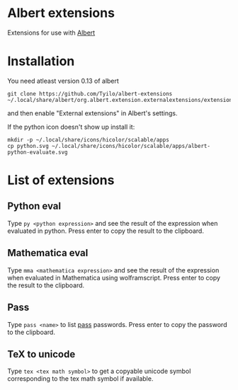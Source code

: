 # Albert extensions

Extensions for use with [Albert](https://albertlauncher.github.io/)

Installation
==

You need atleast version 0.13 of albert

```
git clone https://github.com/Tyilo/albert-extensions ~/.local/share/albert/org.albert.extension.externalextensions/extensions
```

and then enable "External extensions" in Albert's settings.


If the python icon doesn't show up install it:

```
mkdir -p ~/.local/share/icons/hicolor/scalable/apps
cp python.svg ~/.local/share/icons/hicolor/scalable/apps/albert-python-evaluate.svg
```


List of extensions
==

Python eval
--

Type `py <python expression>` and see the result of the expression when evaluated in python. Press enter to copy the result to the clipboard.


Mathematica eval
--

Type `mma <mathematica expression>` and see the result of the expression when evaluated in Mathematica using wolframscript. Press enter to copy the result to the clipboard.


Pass
--

Type `pass <name>` to list [pass](https://www.passwordstore.org/) passwords. Press enter to copy the password to the clipboard.


TeX to unicode
--

Type `tex <tex math symbol>` to get a copyable unicode symbol corresponding to the tex math symbol if available.
